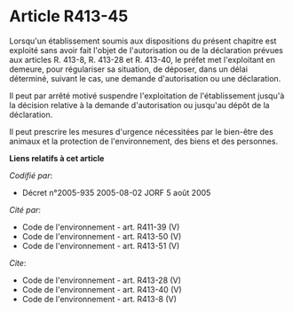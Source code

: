 # Article R413-45

Lorsqu'un établissement soumis aux dispositions du présent chapitre est exploité sans avoir fait l'objet de l'autorisation ou
de la déclaration prévues aux articles R. 413-8, 
R. 413-28 et R. 413-40, le préfet met l'exploitant en demeure, pour régulariser sa situation, de déposer, dans un délai
déterminé, suivant le cas, une demande d'autorisation ou une déclaration. 

Il peut par arrêté motivé suspendre l'exploitation de l'établissement jusqu'à la décision relative à la demande
d'autorisation ou jusqu'au dépôt de la déclaration. 

Il peut prescrire les mesures d'urgence nécessitées par le bien-être des animaux et la protection de l'environnement, des
biens et des personnes.

**Liens relatifs à cet article**

_Codifié par_:

  - Décret n°2005-935 2005-08-02 JORF 5 août 2005

_Cité par_:

  - Code de l'environnement - art. R411-39 (V)
  - Code de l'environnement - art. R413-50 (V)
  - Code de l'environnement - art. R413-51 (V)

_Cite_:

  - Code de l'environnement - art. R413-28 (V)
  - Code de l'environnement - art. R413-40 (V)
  - Code de l'environnement - art. R413-8 (V)
